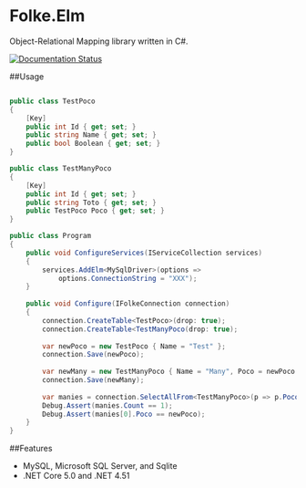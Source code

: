 Folke.Elm
=========

Object-Relational Mapping library written in C#.

[![Documentation Status](https://readthedocs.org/projects/folkeelm/badge/?version=latest)](http://folkeelm.readthedocs.org/en/latest/?badge=latest)

##Usage

```C#

public class TestPoco
{
    [Key]
    public int Id { get; set; }
    public string Name { get; set; }
    public bool Boolean { get; set; }
}

public class TestManyPoco
{
    [Key]
    public int Id { get; set; }
    public string Toto { get; set; }
    public TestPoco Poco { get; set; }
}

public class Program
{
    public void ConfigureServices(IServiceCollection services)
    {
        services.AddElm<MySqlDriver>(options =>
            options.ConnectionString = "XXX");
    }
    
    public void Configure(IFolkeConnection connection)
    {        
        connection.CreateTable<TestPoco>(drop: true);
        connection.CreateTable<TestManyPoco(drop: true);
        
        var newPoco = new TestPoco { Name = "Test" };
        connection.Save(newPoco);
        
        var newMany = new TestManyPoco { Name = "Many", Poco = newPoco };
        connection.Save(newMany);
        
        var manies = connection.SelectAllFrom<TestManyPoco>(p => p.Poco).Where(t => t.Poco == newPoco).ToList();
        Debug.Assert(manies.Count == 1);
        Debug.Assert(manies[0].Poco == newPoco);
    }
}

```

##Features

* MySQL, Microsoft SQL Server, and Sqlite
* .NET Core 5.0 and .NET 4.51

